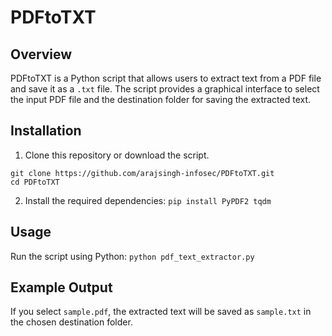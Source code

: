 # PDFtoTXT

## Overview
PDFtoTXT is a Python script that allows users to extract text from a PDF file and save it as a `.txt` file. The script provides a graphical interface to select the input PDF file and the destination folder for saving the extracted text.

## Installation
1. Clone this repository or download the script.
```
git clone https://github.com/arajsingh-infosec/PDFtoTXT.git
cd PDFtoTXT
```

2. Install the required dependencies:
`
pip install PyPDF2 tqdm
`

## Usage
Run the script using Python:
`
python pdf_text_extractor.py
`

## Example Output
If you select `sample.pdf`, the extracted text will be saved as `sample.txt` in the chosen destination folder.
